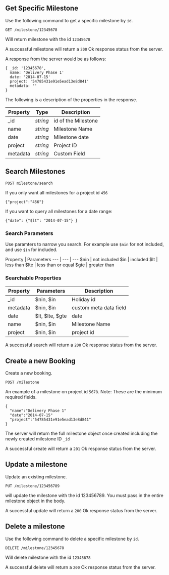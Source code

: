## Get Specific Milestone
Use the following command to get a specific milestone by `id`.
```
GET /milestone/12345678
```
Will return milestone with the id `12345678`

A successful milestone will return a `200` Ok response status from the server.

A response from the server would be as follows:
```
{ _id: '12345678',
  name: 'Delivery Phase 1'
  date: '2014-07-15'
  project: '54785431e91e5ead13e8d841'
  metadata: '' 
}
  ```
The following is a description of the properties in the response.

Property | Type | Description
--- | --- | ---
_id | *string* | id of the Milestone
name | *string* | Milestone Name
date | *string* | Milestone date
project | *string* | Project ID
metadata | *string* | Custom Field

## Search Milestones
```
POST milestone/search
```
If you only want all milestones for a project id `456`
```
{"project":"456"}
```
If you want to query all milestones for a date range:
```
{"date": {"$lt": "2014-07-15"} }
```

### Search Parameters
Use paramters to narrow you search. For example use `$nin` for not included, and use `$in` for included.

Property | Parameters
--- | --- | ---
$nin | not included
$in | included
$lt | less than
$lte | less than or equal
$gte | greater than

### Searchable Properties
Property | Parameters | Description
--- | --- | ---
_id | $nin, $in | Holiday id
metadata | $nin, $in | custom meta data field
date | $lt, $lte, $gte | date
name | $nin, $in | Milestone Name
project | $nin, $in | project id

A successful search will return a `200` Ok response status from the server.

## Create a new Booking
Create a new booking.
```
POST /milestone
```
An example of a milestone on project id `5678`. Note: These are the minimum required fields. 

```
{ 
  "name":"Delivery Phase 1"
  "date":"2014-07-15"
  "project":"54785431e91e5ead13e8d841"
}
```
The server will return the full milestone object once created including the newly created milestone ID `_id`

A successful create will return a `201` Ok response status from the server.

## Update a milestone
Update an existing milestone.
```
PUT /milestone/123456789
```
will update the milestone with the id 123456789. You must pass in the entire milestone object in the body. 

A successful update will return a `200` Ok response status from the server.

## Delete a milestone
Use the following command to delete a specific milestone by `id`.
```
DELETE /milestone/12345678
```
Will delete milestone with the id `12345678`

A successful delete will return a `200` Ok response status from the server.
